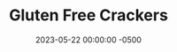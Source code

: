 ---
layout: post
title:  "Gluten Free Crackers"
date:   2023-05-22 00:00:00 -0500
categories: 
- Recipes
- Finger Foods
permalink: /recipes/gf-crackers
image: /assets/Food/Finger Food/GF Crackers/cracker-cover.jpg
ing: cracker-ing
facts: cracker-facts
Prep: 15
Rest: 
Cook: 20
Source1: https://www.youtube.com/watch?v=SUiHRrhQLVs
Source2: 
tags: 
- gluten free
- oat flour
- smore
- s'more
- cinnamon
- butter
- peanut
- snack
Description: These healthy oat flour crackers are gluten free, and somewhat reminiscent of a graham cracker. They're made with only a little amount of fat and sugar, and go great with anything savory or sweet. If you wanted to use them for s'mores, simply just cut them into bigger pieces
Instructions: 
- In a large glass bowl, melt the peanut butter. Add all ingredients to a bowl and mix with a wooden spoon. Gently knead a few times<br><br>
- <center><img src="/assets/Food/Finger Food/GF Crackers/cracker-1.jpg" alt="" class="instruction-image"></center><br>

- Roll between 2 sheets of parchment paper. Cut into cracker shape using a pizza cutter<br><br>
- <center><img src="/assets/Food/Finger Food/GF Crackers/cracker-2.jpg" alt="" class="instruction-image"></center><br>

- Bake at 350F for 20 minutes
---